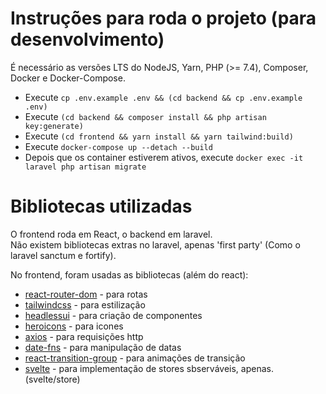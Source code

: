 # Instruções para roda o projeto (para desenvolvimento)

É necessário as versões LTS do NodeJS, Yarn, PHP (>= 7.4), Composer, Docker e Docker-Compose.

 - Execute ```cp .env.example .env && (cd backend && cp .env.example .env)```
 - Execute ```(cd backend && composer install && php artisan key:generate)```
 - Execute ```(cd frontend && yarn install && yarn tailwind:build)```
 - Execute ```docker-compose up --detach --build```
 - Depois que os container estiverem ativos, execute ```docker exec -it laravel php artisan migrate```

# Bibliotecas utilizadas

O frontend roda em React, o backend em laravel. <br />
Não existem bibliotecas extras no laravel, apenas 'first party' (Como o laravel sanctum e fortify). <br />

No frontend, foram usadas as bibliotecas (além do react):
 - [react-router-dom](https://reactrouter.com/web/guides/quick-start) - para rotas
 - [tailwindcss](https://tailwindcss.com/) - para estilização
 - [headlessui](https://headlessui.dev/) - para criação de componentes
 - [heroicons](https://heroicons.com/) - para icones
 - [axios](https://axios-http.com/ptbr/) - para requisições http
 - [date-fns](https://date-fns.org/) - para manipulação de datas
 - [react-transition-group](https://reactcommunity.org/react-transition-group/docs) - para animações de transição
 - [svelte](https://svelte.dev/) - para implementação de stores sbserváveis, apenas. (svelte/store)
